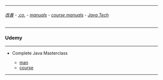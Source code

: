 
---

###### [改善](https://github.com/ttltrk/0C/blob/master/README.MD) - [.co.](https://github.com/ttltrk/PRG/blob/master/CODING.MD) - [manuals](https://github.com/ttltrk/PRG/blob/master/MAN.MD) - [course manuals](https://github.com/ttltrk/PRG/blob/master/COUR_MAN.MD) - [Java Tech](https://github.com/ttltrk/PRG/blob/master/JAVA/DOC/CM/JT.MD)

---

### Udemy

---

* Complete Java Masterclass

  + [man](https://github.com/ttltrk/PRG/blob/master/JAVA/DOC/UDEMY/JVMASTERCL/JVMASCL.MD)
  + [course](https://www.udemy.com/java-the-complete-java-developer-course/learn/v4/content)

---
